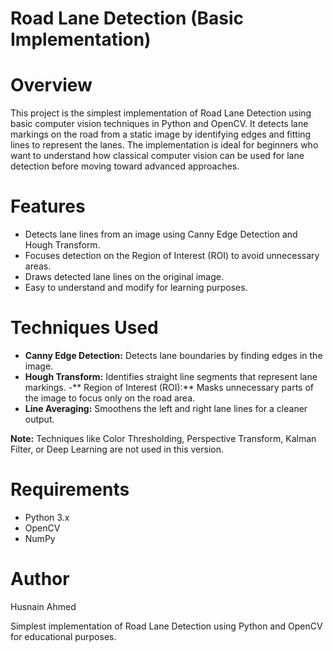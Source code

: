 # Road Lane Detection (Basic Implementation)

# Overview
  
This project is the simplest implementation of Road Lane Detection using basic computer vision techniques in Python and OpenCV.
It detects lane markings on the road from a static image by identifying edges and fitting lines to represent the lanes.
The implementation is ideal for beginners who want to understand how classical computer vision can be used for lane detection before moving toward advanced approaches.

# Features
- Detects lane lines from an image using Canny Edge Detection and Hough Transform.
- Focuses detection on the Region of Interest (ROI) to avoid unnecessary areas.
- Draws detected lane lines on the original image.
- Easy to understand and modify for learning purposes.

# Techniques Used

- **Canny Edge Detection:** Detects lane boundaries by finding edges in the image.
- **Hough Transform:** Identifies straight line segments that represent lane markings.
-** Region of Interest (ROI):** Masks unnecessary parts of the image to focus only on the road area.
- **Line Averaging:** Smoothens the left and right lane lines for a cleaner output.
  
**Note:** Techniques like Color Thresholding, Perspective Transform, Kalman Filter, or Deep Learning are not used in this version.

# Requirements
- Python 3.x
- OpenCV
- NumPy
  
# Author
Husnain Ahmed

Simplest implementation of Road Lane Detection using Python and OpenCV for educational purposes.
